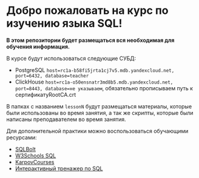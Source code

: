 # Добро пожаловать на курс по изучению языка SQL!

**В этом репозитории будет размещаться вся необходимая для обучения информация.**

В курсе будут использоваться следующие СУБД:
 - PostgreSQL `host=rc1a-b58fi5jrta1cj7v5.mdb.yandexcloud.net, port=6432, database=teacher`
 - ClickHouse `host=rc1a-o50ensnatr3md8b5.mdb.yandexcloud.net, port=8443, database=не указываем`, обязательно прописываем путь к сертификатуRootCA.crt
   
В папках с названием `lessonN` будут размещаться материалы, которые были использованы во время занятия, а так же скрипты, которые были написаны преподавателем во время занятия.

Для дополнительной практики можно воспользоваться обучающими ресурсами:
 + [SQLBolt](https://sqlbolt.com/ "SQLBolt")
 + [W3Schools SQL](https://www.w3schools.com/sql/ "W3Schools")
 + [KarpovCourses](https://karpov.courses/simulator-sql?ysclid=mf2acbwigo794662459 "KarpovCourses")
 + [Интерактивный тренажер по SQL](https://stepik.org/course/63054/promo?search=7707723315 "Интерактивный тренажер по SQL")
